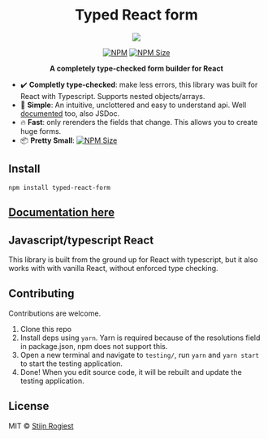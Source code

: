 <h1 align="center" width="100%">
    Typed React form
</h1>

<p align="center" width="100%">
    <img src="https://github.com/CodeStix/typed-react-form/raw/master/docs/images/thumbextrasmall.png"> 
</p>

<p align="center" width="100%">
    <a href="https://www.npmjs.com/package/typed-react-form"><img alt="NPM" src="https://img.shields.io/npm/v/typed-react-form.svg" /></a>
    <a href="https://bundlephobia.com/result?p=typed-react-form"><img alt="NPM Size" src="https://img.shields.io/bundlephobia/minzip/typed-react-form" /></a>
</p>

<p align="center" width="100%">
    <strong>A completely type-checked form builder for React</strong>
</p>

- ✔️ **Completly type-checked**: make less errors, this library was built for React with Typescript. Supports nested objects/arrays.
- 🤔 **Simple**: An intuitive, unclottered and easy to understand api. Well [documented](https://codestix.github.io/typed-react-form/) too, also JSDoc. 
- :fire: **Fast**: only rerenders the fields that change. This allows you to create huge forms.
- 📦 **Pretty Small**: [![NPM Size](https://img.shields.io/bundlephobia/minzip/typed-react-form)](https://bundlephobia.com/result?p=typed-react-form)

## Install

```  
npm install typed-react-form
```

## [Documentation here](https://codestix.github.io/typed-react-form/)

## Javascript/typescript React

This library is built from the ground up for React with typescript, but it also works with with vanilla React, without enforced type checking.

## Contributing

Contributions are welcome.

1. Clone this repo
2. Install deps using `yarn`. Yarn is required because of the resolutions field in package.json, npm does not support this.
3. Open a new terminal and navigate to `testing/`, run `yarn` and `yarn start` to start the testing application.
4. Done! When you edit source code, it will be rebuilt and update the testing application.

## License

MIT © [Stijn Rogiest](https://github.com/CodeStix)
